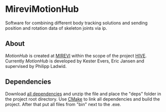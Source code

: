 # MireviMotionHub

Software for combining different body tracking solutions and sending position and rotation data of skeleton joints via ip.

## About

*MotionHub* is created at [MIREVI](https://www.mirevi.de/) within the scope of the project [HIVE](https://tinyurl.com/y3ugxo3p).
Currently *MotionHub* is developed by Kester Evers, Eric Jansen and supervised by Philipp Ladwid.

## Dependencies

Download [all dependencies](https://1drv.ms/u/s!ApZ4gzhGh6Rfw44CkiBCDRbts6Z5Ng?e=NBrFWH) and unzip the file and place the "deps" folder in the project root directory.
Use [CMake](https://cmake.org/) to link all dependencies and build the project. After that put all files from "bin" next to the .exe.
